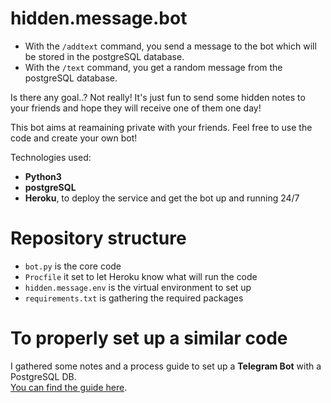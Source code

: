# hidden.message.bot

- With the `/addtext` command, you send a message to the bot which will be stored in the postgreSQL database.
- With the `/text` command, you get a random message from the postgreSQL database.  

Is there any goal..? Not really! It's just fun to send some hidden notes to your friends and hope they will receive one of them one day!  

This bot aims at reamaining private with your friends. Feel free to use the code and create your own bot!  

Technologies used:  
- **Python3**
- **postgreSQL**
- **Heroku**, to deploy the service and get the bot up and running 24/7

# Repository structure

- `bot.py` is the core code
- `Procfile` it set to let Heroku know what will run the code
- `hidden.message.env` is the virtual environment to set up
- `requirements.txt` is gathering the required packages

# To properly set up a similar code

I gathered some notes and a process guide to set up a **Telegram Bot** with a PostgreSQL DB.  
[You can find the guide here](https://github.com/git1984/some.guides/blob/master/telegram_psql_heroku.md).  

 
